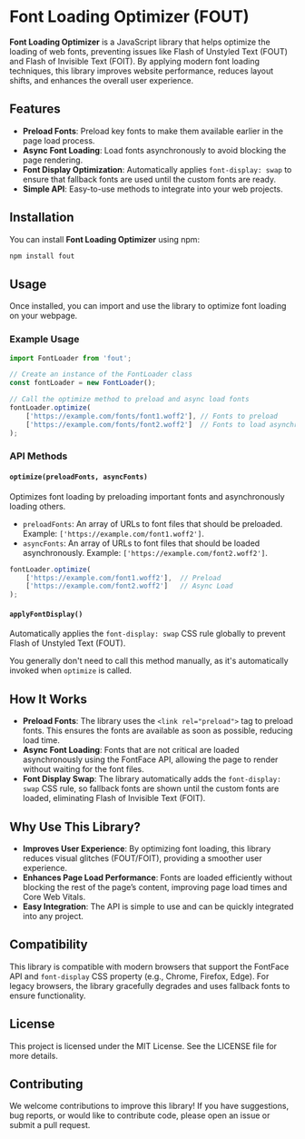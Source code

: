 # Font Loading Optimizer (FOUT)

**Font Loading Optimizer** is a JavaScript library that helps optimize the loading of web fonts, preventing issues like Flash of Unstyled Text (FOUT) and Flash of Invisible Text (FOIT). By applying modern font loading techniques, this library improves website performance, reduces layout shifts, and enhances the overall user experience.

## Features

- **Preload Fonts**: Preload key fonts to make them available earlier in the page load process.
- **Async Font Loading**: Load fonts asynchronously to avoid blocking the page rendering.
- **Font Display Optimization**: Automatically applies `font-display: swap` to ensure that fallback fonts are used until the custom fonts are ready.
- **Simple API**: Easy-to-use methods to integrate into your web projects.

## Installation

You can install **Font Loading Optimizer** using npm:

```bash
npm install fout
```

## Usage

Once installed, you can import and use the library to optimize font loading on your webpage.

### Example Usage

```javascript
import FontLoader from 'fout';

// Create an instance of the FontLoader class
const fontLoader = new FontLoader();

// Call the optimize method to preload and async load fonts
fontLoader.optimize(
    ['https://example.com/fonts/font1.woff2'], // Fonts to preload
    ['https://example.com/fonts/font2.woff2']  // Fonts to load asynchronously
);
```

### API Methods

#### `optimize(preloadFonts, asyncFonts)`

Optimizes font loading by preloading important fonts and asynchronously loading others.

- `preloadFonts`: An array of URLs to font files that should be preloaded. Example: `['https://example.com/font1.woff2']`.
- `asyncFonts`: An array of URLs to font files that should be loaded asynchronously. Example: `['https://example.com/font2.woff2']`.

```javascript
fontLoader.optimize(
    ['https://example.com/font1.woff2'],  // Preload
    ['https://example.com/font2.woff2']   // Async Load
);
```

#### `applyFontDisplay()`

Automatically applies the `font-display: swap` CSS rule globally to prevent Flash of Unstyled Text (FOUT).

You generally don't need to call this method manually, as it's automatically invoked when `optimize` is called.

## How It Works

- **Preload Fonts**: The library uses the `<link rel="preload">` tag to preload fonts. This ensures the fonts are available as soon as possible, reducing load time.
- **Async Font Loading**: Fonts that are not critical are loaded asynchronously using the FontFace API, allowing the page to render without waiting for the font files.
- **Font Display Swap**: The library automatically adds the `font-display: swap` CSS rule, so fallback fonts are shown until the custom fonts are loaded, eliminating Flash of Invisible Text (FOIT).

## Why Use This Library?

- **Improves User Experience**: By optimizing font loading, this library reduces visual glitches (FOUT/FOIT), providing a smoother user experience.
- **Enhances Page Load Performance**: Fonts are loaded efficiently without blocking the rest of the page’s content, improving page load times and Core Web Vitals.
- **Easy Integration**: The API is simple to use and can be quickly integrated into any project.

## Compatibility

This library is compatible with modern browsers that support the FontFace API and `font-display` CSS property (e.g., Chrome, Firefox, Edge). For legacy browsers, the library gracefully degrades and uses fallback fonts to ensure functionality.

## License

This project is licensed under the MIT License. See the LICENSE file for more details.

## Contributing

We welcome contributions to improve this library! If you have suggestions, bug reports, or would like to contribute code, please open an issue or submit a pull request.

